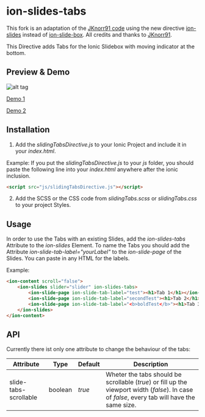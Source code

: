 # ion-slides-tabs

This fork is an adaptation of the [JKnorr91 code](https://github.com/JKnorr91/ion-slide-box-tabs) using the new directive [ion-slides](http://ionicframework.com/docs/api/directive/ionSlides) instead of [ion-slide-box](http://ionicframework.com/docs/api/directive/ionSlideBox).
All credits and thanks to [JKnorr91](https://github.com/JKnorr91).

This Directive adds Tabs for the Ionic Slidebox with moving indicator at the bottom.

## Preview & Demo

![alt tag](/example/img/slideTabs.gif)

[Demo 1](https://leoruhland.github.io/ion-slides-tabs/example/example1.html)

[Demo 2](https://leoruhland.github.io/ion-slides-tabs/example/example2.html)

## Installation

1. Add the *slidingTabsDirective.js* to your Ionic Project and include it in your *index.html*.

  Example:
  If you put the *slidingTabsDirective.js* to your *js* folder, you should paste the following line into your *index.html* anywhere after the ionic inclusion.

  ```html
  <script src="js/slidingTabsDirective.js"></script>
  ```

2. Add the SCSS or the CSS code from *slidingTabs.scss* or *slidingTabs.css* to your project Styles.

## Usage

In order to use the Tabs with an existing Slides, add the *ion-slides-tabs* Attribute to the *ion-slides* Element.
To name the Tabs you should add the Attribute *ion-slide-tab-label="yourLabel"* to the *ion-slide-page* of the Slides. You can paste in any HTML for the labels.

Example:
```html
<ion-content scroll="false">
    <ion-slides slider="slider" ion-slides-tabs>
        <ion-slide-page ion-slide-tab-label="test"><h1>Tab 1</h1></ion-slide-page>
        <ion-slide-page ion-slide-tab-label="secondTest"><h1>Tab 2</h1></ion-slide-page>
        <ion-slide-page ion-slide-tab-label="<b>boldTest</b>"><h1>Tab 3</h1></ion-slide-page>
    </ion-slides>
</ion-content>
```

## API
Currently there ist only one attribute to change the behaviour of the tabs:


|Attribute|Type|Default|Description
|-----------|------|-------------|---------|
| slide-tabs-scrollable | boolean | *true* | Wheter the tabs should be scrollable (*true*) or fill up the viewport width (*false*). In case of *false*, every tab will have the same size.
